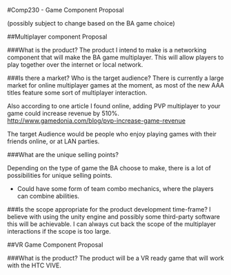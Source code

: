#Comp230 - Game Component Proposal

(possibly subject to change based on the BA game choice)

##Multiplayer component Proposal 

###What is the product?
The product I intend to make is a networking component that will make the BA game multiplayer.
This will allow players to play together over the internet or local network.

###Is there a market? Who is the target audience?
There is currently a large market for online multiplayer games at the moment, as most of the new AAA titles feature some sort of multiplayer interaction. 

Also according to one article I found online, adding PVP multiplayer to your game could increase revenue by 510%.
http://www.gamedonia.com/blog/pvp-increase-game-revenue

The target Audience would be people who enjoy playing games with their friends online, or at LAN parties.

###What are the unique selling points?

Depending on the type of game the BA choose to make, there is a lot of possibilities for unique selling points.

* Could have some form of team combo mechanics, where the players can combine abilities.


###Is the scope appropriate for the product development time-frame?
I believe with using the unity engine and possibly some third-party software this will be achievable. I can always cut back the scope of the multiplayer interactions if the scope is too large. 


##VR Game Component Proposal

###What is the product?
The product will be a VR ready game that will work with the HTC VIVE.